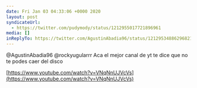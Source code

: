 ```yaml
---
date: Fri Jan 03 04:33:06 +0000 2020
layout: post
syndicateUrl:
  - https://twitter.com/pudymody/status/1212955017721896961
media: []
inReplyTo: https://twitter.com/AgustinAbadia96/status/1212953488629682176
---
```

@AgustinAbadia96 @rockyugularrr Aca el mejor canal de yt te dice que no te podes caer del disco

[https://www.youtube.com/watch?v=VNqNnUJVcVs](https://www.youtube.com/watch?v=VNqNnUJVcVs)

